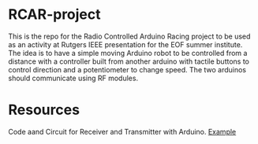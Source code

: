 # RCAR-project

This is the repo for the Radio Controlled Arduino Racing project to be used as an activity at Rutgers IEEE presentation for the EOF summer institute. The idea is to have a simple moving Arduino robot to be controlled from a distance with a controller built from another arduino with tactile buttons to control direction and a potentiometer to change speed. The two arduinos should communicate using RF modules.



# Resources
Code aand Circuit for Receiver and Transmitter with Arduino. [Example](http://arduinobasics.blogspot.com/2014/06/433-mhz-rf-module-with-arduino-tutorial.html)
